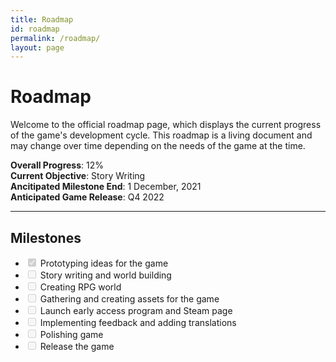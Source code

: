 ```yaml
---
title: Roadmap
id: roadmap
permalink: /roadmap/
layout: page
---
```


# Roadmap

Welcome to the official roadmap page, which displays the current progress of the game's development
cycle. This roadmap is a living document and may change over time depending on the needs of the game
at the time.

<div class="progress my-2">
  <div class="progress-bar" role="progressbar" style="width: 12%" aria-valuenow="12"
    aria-valuemin="0" aria-valuemax="100"></div>
</div>

**Overall Progress**: 12%  
**Current Objective**: Story Writing  
**Ancitipated Milestone End**: 1 December, 2021  
**Anticipated Game Release**: Q4 2022

---

## Milestones

<ul class="list-group mt-4">
  <li class="list-group-item">
    <input class="form-check-input me-1" type="checkbox" disabled="true" checked="true">
    Prototyping ideas for the game
  </li>
  <li class="list-group-item">
    <input class="form-check-input me-1" type="checkbox" disabled="true">
    Story writing and world building
  </li>
  <li class="list-group-item">
    <input class="form-check-input me-1" type="checkbox" disabled="true">
    Creating RPG world
  </li>
  <li class="list-group-item">
    <input class="form-check-input me-1" type="checkbox" disabled="true">
    Gathering and creating assets for the game
  </li>
  <li class="list-group-item">
    <input class="form-check-input me-1" type="checkbox" disabled="true">
    Launch early access program and Steam page
  </li>
  <li class="list-group-item">
    <input class="form-check-input me-1" type="checkbox" disabled="true">
    Implementing feedback and adding translations
  </li>
  <li class="list-group-item">
    <input class="form-check-input me-1" type="checkbox" disabled="true">
    Polishing game
  </li>
  <li class="list-group-item">
    <input class="form-check-input me-1" type="checkbox" disabled="true">
    Release the game
  </li>
</ul>
